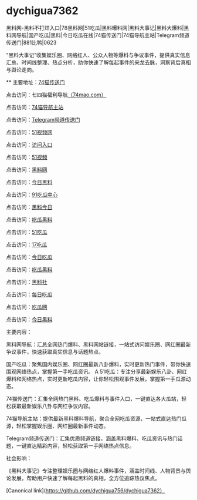 # dychigua7362
黑料网-黑料不打烊入口|78黑料网|51吃瓜|黑料曝料网|黑料大事记|黑料大爆料|黑料网导航|国产吃瓜|黑料|今日吃瓜在线|74猫传送门|74猫导航主站|Telegram频道传送门|881比鸭|0623

“黑料大事记”收集娱乐圈、网络红人、公众人物等爆料与争议事件，提供真实信息汇总、时间线整理、热点分析，助你快速了解每起事件的来龙去脉，洞察背后真相与舆论走向。

** 主要地址：<a href="https://74mao.com/">74猫传送门</a>

点击访问：七四猫福利导航<a href="https://74mao.com/">（74mao.com）</a>

点击访问：<a href="https://74mao.com/">74猫导航主站</a>

点击访问：<a href="https://74mao.com/">Telegram频道传送门</a>

点击访问：<a href="https://hj-1301.pages.dev/">51视频网</a>

点击访问：<a href="https://hj-1295.pages.dev/">访问入口</a>

点击访问：<a href="https://hj-1282.pages.dev/">51视频</a>

点击访问：<a href="https://hl4546.pages.dev/">黑料网</a>

点击访问：<a href="https://hl350.pages.dev/">今日黑料</a>

点击访问：<a href="https://91chiguazhongxin.pages.dev/">91吃瓜中心</a>

点击访问：<a href="https://heiliaochiguada.pages.dev/">黑料今日</a>

点击访问：<a href="https://chiguaheiliao01.pages.dev/">吃瓜黑料</a>

点击访问：<a href="https://chiguabaoliao01.pages.dev/">51吃瓜</a>

点击访问：<a href="https://17chiguabudayang.pages.dev/">17吃瓜</a>

点击访问：<a href="https://jinrichigua01.pages.dev/">今日吃瓜</a>

点击访问：<a href="https://chiguaheiliao01.pages.dev/">吃瓜黑料</a>

点击访问：<a href="https://hl345.pages.dev/">黑料社</a>

点击访问：<a href="https://hl336.pages.dev/">每日吃瓜</a>

点击访问：<a href="https://hl332.pages.dev/">吃瓜网</a>

点击访问：<a href="https://hl328.pages.dev/">今日黑料</a>

主要内容：

黑料网导航：汇总全网热门爆料、黑料网站链接，一站式访问娱乐圈、网红圈最新争议事件，快速获取真实信息与话题热点。

国产吃瓜：聚焦国内娱乐圈、网红圈最新八卦爆料，实时更新热门事件，带你快速围观网络热点，掌握第一手吃瓜资讯。
A
51吃瓜：专注分享最新娱乐八卦、网红爆料和网络热点，实时更新吃瓜内容，让你轻松围观事件发展，掌握第一手瓜源动态。

74猫传送门：汇集全网热门黑料、吃瓜爆料与事件入口，一键直达各大瓜站，轻松获取最新娱乐八卦与网红争议内容。

74猫导航主站：提供最新黑料爆料导航，聚合全网吃瓜资源，一站式直达热门瓜源，轻松掌握娱乐圈、网红圈最新事件动态。

Telegram频道传送门：汇集优质频道链接，涵盖黑料爆料、吃瓜资讯与热门话题，一键直达精彩内容，轻松获取第一手网络热点信息。

社会影响：

《黑料大事记》专注整理娱乐圈与网络红人爆料事件，涵盖时间线、人物背景与舆论发展，帮助用户快速了解每起黑料的真相，全方位追踪热议焦点。

[Canonical link](https://github.com/dychigua756/dychigua7362）
